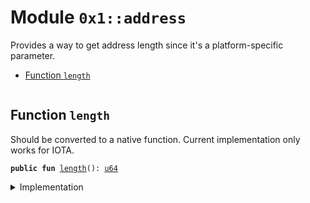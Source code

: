 
<a name="0x1_address"></a>

# Module `0x1::address`

Provides a way to get address length since it's a
platform-specific parameter.


-  [Function `length`](#0x1_address_length)


<pre><code></code></pre>



<a name="0x1_address_length"></a>

## Function `length`

Should be converted to a native function.
Current implementation only works for IOTA.


<pre><code><b>public</b> <b>fun</b> <a href="address.md#0x1_address_length">length</a>(): <a href="u64.md#0x1_u64">u64</a>
</code></pre>



<details>
<summary>Implementation</summary>


<pre><code><b>public</b> <b>fun</b> <a href="address.md#0x1_address_length">length</a>(): <a href="u64.md#0x1_u64">u64</a> {
    32
}
</code></pre>



</details>


[//]: # ("File containing references which can be used from documentation")

